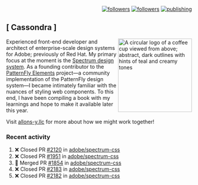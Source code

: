 <p align="right"><a rel="me" href="https://front-end.social/@castastrophe">
    <img alt="followers" title="Follow me on Mastodon" src="https://img.shields.io/mastodon/follow/109297102751309835?domain=https%3A%2F%2Ffront-end.social&label=Follow&logo=mastodon&logoColor=white&style=for-the-badge&labelColor=008080&color=006969"/></a>
  <a href="https://codepen.io/castastrophe/">
    <img alt="followers" title="Follow me on CodePen" src="https://img.shields.io/badge/16-1?color=640464&labelColor=7c007c&style=for-the-badge&logo=codepen&label=Follow"/></a>
<a href="https://castastrophe.medium.com/">
    <img alt="publishing" title="View articles on Medium" src="https://img.shields.io/badge/107-1?color=666&labelColor=444&label=subscribe&logo=medium&logoColor=white&style=for-the-badge"/></a>
</p>

## [&nbsp;Cassondra&nbsp;]

<img align="right" src="https://github-production-user-asset-6210df.s3.amazonaws.com/1840295/253016758-ba468774-1cd3-42c2-8f43-947b5eeb5edf.png" height="200" alt="A circular logo of a coffee cup viewed from above; abstract, dark outlines with hints of teal and creamy tones">

Experienced front-end developer and architect of enterprise-scale design systems for Adobe; previously of Red Hat. My primary focus at the moment is the [Spectrum design system](https://github.com/adobe/spectrum-css). As a founding contributor to the [PatternFly&nbsp;Elements](https://github.com/patternfly/patternfly-elements) project&mdash;a community implementation of the PatternFly design system&mdash;I became intimately familiar with the nuances of styling web components. To this end, I have been compiling a book with my learnings and hope to make it available later this year.

Visit [allons-y.llc](http://allons-y.llc/) for more about how we might work together!

### Recent activity

<!--START_SECTION:activity-->
1. ❌ Closed PR [#2120](https://github.com/adobe/spectrum-css/pull/2120) in [adobe/spectrum-css](https://github.com/adobe/spectrum-css)
2. ❌ Closed PR [#1951](https://github.com/adobe/spectrum-css/pull/1951) in [adobe/spectrum-css](https://github.com/adobe/spectrum-css)
3. 🎉 Merged PR [#1854](https://github.com/adobe/spectrum-css/pull/1854) in [adobe/spectrum-css](https://github.com/adobe/spectrum-css)
4. ❌ Closed PR [#2183](https://github.com/adobe/spectrum-css/pull/2183) in [adobe/spectrum-css](https://github.com/adobe/spectrum-css)
5. ❌ Closed PR [#2182](https://github.com/adobe/spectrum-css/pull/2182) in [adobe/spectrum-css](https://github.com/adobe/spectrum-css)
<!--END_SECTION:activity-->
